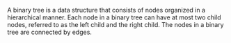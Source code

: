 A binary tree is a data structure that consists of nodes organized in a hierarchical manner. Each node in a binary tree can have at most two child nodes, referred to as the left child and the right child. The nodes in a binary tree are connected by edges.

